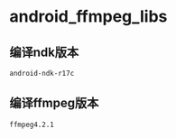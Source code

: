 # android_ffmpeg_libs

## 编译ndk版本
```text
android-ndk-r17c
```

## 编译ffmpeg版本
```text
ffmpeg4.2.1
```